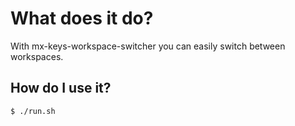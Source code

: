 # What does it do?

With mx-keys-workspace-switcher you can easily switch between workspaces.

## How do I use it?

```bash
$ ./run.sh
```

